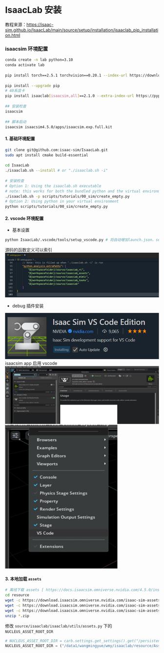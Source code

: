 # IsaacLab 安装 
教程来源：https://isaac-sim.github.io/IsaacLab/main/source/setup/installation/isaaclab_pip_installation.html


### isaacsim 环境配置
```bash
conda create -n lab python=3.10
conda activate lab

pip install torch==2.5.1 torchvision==0.20.1 --index-url https://download.pytorch.org/whl/cu118

pip install --upgrade pip
# 40系显卡
pip install isaaclab[isaacsim,all]==2.1.0 --extra-index-url https://pypi.nvidia.com 

## 安装检查
isaacsim 

## 脚本启动
isaacsim isaacsim4.5.0/apps/isaacsim.exp.full.kit
```
#### 1. 基础环境配置
```bash
git clone git@github.com:isaac-sim/IsaacLab.git
sudo apt install cmake build-essential

cd IsaacLab
./isaaclab.sh --install # or "./isaaclab.sh -i"

# 安装检查
# Option 1: Using the isaaclab.sh executable
# note: this works for both the bundled python and the virtual environment
./isaaclab.sh -p scripts/tutorials/00_sim/create_empty.py
# Option 2: Using python in your virtual environment
python scripts/tutorials/00_sim/create_empty.py
```
#### 2. vscode 环境配置
* 基本设置
```bash
python IsaacLab/.vscode/tools/setup_vscode.py # 将自动增加launch.json、settings.json 配置 vscode
```
源码的函数定义可以索引
![alt text](icon/image-1.png)

* debug 插件安装

![alt text](icon/image.png)
isaacsim app 启用 vscode
![alt text](icon/image-2.png)
![alt text](icon/image-3.png)


#### 3. 本地加载 `assets`
```bash
# 离线下载 assets [ https://docs.isaacsim.omniverse.nvidia.com/4.5.0/installation/download.html ]
cd resource
wget -c https://download.isaacsim.omniverse.nvidia.com/isaac-sim-assets-1%404.5.0-rc.36%2Brelease.19112.f59b3005.zip
wget -c https://download.isaacsim.omniverse.nvidia.com/isaac-sim-assets-2%404.5.0-rc.36%2Brelease.19112.f59b3005.zip
wget -c https://download.isaacsim.omniverse.nvidia.com/isaac-sim-assets-3%404.5.0-rc.36%2Brelease.19112.f59b3005.zip
unzip *.zip   
```
修改 `source/isaaclab/isaaclab/utils/assets.py` 下的 `NUCLEUS_ASSET_ROOT_DIR`
```python
# NUCLEUS_ASSET_ROOT_DIR = carb.settings.get_settings().get("/persistent/isaac/asset_root/cloud")
NUCLEUS_ASSET_ROOT_DIR = ("/data1/wangmingyue/wmy/isaaclab/resource/Assets/Isaac/4.5")
```
